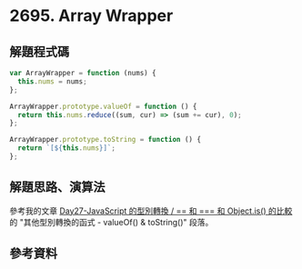 # 2695. Array Wrapper

## 解題程式碼

```javascript
var ArrayWrapper = function (nums) {
  this.nums = nums;
};

ArrayWrapper.prototype.valueOf = function () {
  return this.nums.reduce((sum, cur) => (sum += cur), 0);
};

ArrayWrapper.prototype.toString = function () {
  return `[${this.nums}]`;
};
```

## 解題思路、演算法

參考我的文章 [Day27-JavaScript 的型別轉換 / == 和 === 和 Object.is() 的比較](https://ithelp.ithome.com.tw/articles/10299371) 的 "其他型別轉換的函式 - valueOf() & toString()" 段落。

## 參考資料
